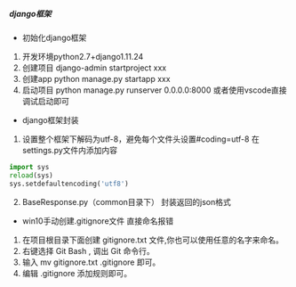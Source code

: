 ##### django框架

* 初始化django框架
1. 开发环境python2.7+django1.11.24
2. 创建项目
django-admin startproject xxx
3. 创建app
python manage.py startapp xxx
4. 启动项目
python manage.py runserver 0.0.0.0:8000
或者使用vscode直接调试启动即可

* django框架封装
1. 设置整个框架下解码为utf-8，避免每个文件头设置#coding=utf-8
在settings.py文件内添加内容
```python
import sys
reload(sys)
sys.setdefaultencoding('utf8')
```
2. BaseResponse.py（common目录下）
封装返回的json格式

* win10手动创建.gitignore文件
直接命名报错
1. 在项目根目录下面创建 gitignore.txt 文件,你也可以使用任意的名字来命名。
2. 右键选择 Git Bash , 调出 Git 命令行。
3. 输入 mv gitignore.txt .gitignore 即可。
4. 编辑 .gitignore 添加规则即可。

